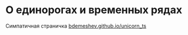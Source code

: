 # О единорогах и временных рядах

Симпатичная страничка [bdemeshev.github.io/unicorn_ts](https://bdemeshev.github.io/unicorn_ts)
